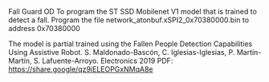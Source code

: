 Fall Guard OD
To program the ST SSD Mobilenet V1 model that is trained to detect a fall.
Program the file network_atonbuf.xSPI2_0x70380000.bin to address 0x70380000

The model is partial trained using the Fallen People Detection Capabilities Using Assistive Robot. S. Maldonado-Bascón, C. Iglesias-Iglesias, P. Martín-Martín, S. Lafuente-Arroyo. Electronics 2019 PDF: https://share.google/qz9iELEOPGxNMqA8e
